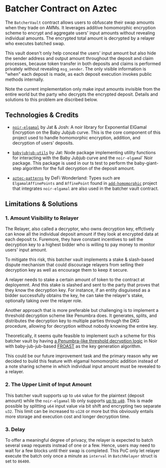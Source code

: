 # Batcher Contract on Aztec

The `BatcherVault` contract allows users to obfuscate their swap amounts when they trade on AMMs. It leverages additive homomorphic encryption scheme to encrypt and aggregate users' input amounts without revealing individual amounts. The encrypted total amount is decrypted by a relayer who executes batched swap.

This vault doesn't only help conceal the users' input amount but also hide the sender address and output amount throughout the deposit and claim processes, because token transfer in both deposits and claims is performed privately without revealing `msg_sender`. The only visible information is "when" each deposit is made, as each deposit execution invokes public methods internally.

Note the current implementation only make input amounts invisible from the entire world but the party who decrypts the encrypted deposit. Details and solutions to this problem are discribed below.

## Technologies & Credits

- [`noir-elgamal`](https://github.com/jat9292/noir-elgamal) by Jat & Josh: A noir library for Exponential ElGamal Encryption on the Baby Jubjub curve. This is the core component of this project used to handle homomorphic encryption, addition, and decryption of users' deposits.

- [`babyjubjub-utils`](https://github.com/jat9292/babyjubjub-utils) by Jat: Node package implementing utility functions for interacting with the Baby Jubjub curve and the `noir-elgama`l` Noir package. This package is used in our ts test to perform the baby-giant-step algorithm for the full decryption of the deposit amount.

- [`aztec-patterns`](https://github.com/defi-wonderland/aztec-patterns) by DeFi Wonderland: Types such are `ElgamalAffinePoints` and `AffinePoint` found in [`add-homomorphic`](https://github.com/defi-wonderland/aztec-patterns/tree/dev/patterns/add-homomorphic) project that integrates `noir-elgamal` are also used in the batcher vault contract.

## Limitations & Solutions

### 1. Amount Visibility to Relayer

The Relayer, also called a decryptor, who owns decryption key, effctively can know all the individual deposit amount if they look at encrypted data at each deposit tx. Furemore, they have constant incentives to sell the decryption key to a highest bidder who is willing to pay money to monitor users' input amount.

To mitigate this risk, this batcher vault implements a stake & slash-based dispute mechanism that could discourage relayers from selling their decryption key as well as encourage them to keep it secure.

A relayer needs to stake a certain amount of token to the contract at deployemnt. And this stake is slashed and sent to the party that proves that they know the decryption key. For instance, if an entity disguisesd as a bidder successfully obtains the key, he can take the relayer's stake, optionally taking over the relayer role.

Another approach that is more preferable but challenging is to implement a threshold decryption scheme like Penumbra does. It generates, splits, and distributes the decryption key to multiple parties through the DKG procedure, allowing for decryption without nobody knowing the entire key.

Theoretically, it seems quite feasible to implement such a scheme for this batcher vault by having [a Penumbra-like threshold decryption logic](https://github.com/penumbra-zone/penumbra/tree/main/crates/crypto/eddy) in Noir with baby-jub-jub-based [FROAST](https://github.com/ZcashFoundation/frost) as the key generation algorithm.

This could be our future improvement task and the primary reason why we decided to build this feature with elgamal homomorphic addition instead of a note sharing scheme in which individual input amount must be revealed to a relayer.

### 2. The Upper Limit of Input Amount

This batcher vault supports up to `u64` value for the plaintext (deposit amount) while the `noir-elgamal` lib only supports [up to `u40`](https://github.com/jat9292/noir-elgamal/blob/main/src/lib.nr#L81). This is made possible by splitting `u64` input value via bit shift and encrypting two separate `u32`. This limit can be increased to `u128` or more but this obviously entails more storage and execution cost and longer decryption time.

### 3. Delay

To offer a meaningful degree of privacy, the relayer is expected to batch several swap requests instead of one or a few. Hence, users may need to wait for a few blocks until their swap is completed. This PoC only let relayer execute the batch only once a minute as `interval` in `BatchRelayer` struct is set to `86400`.

